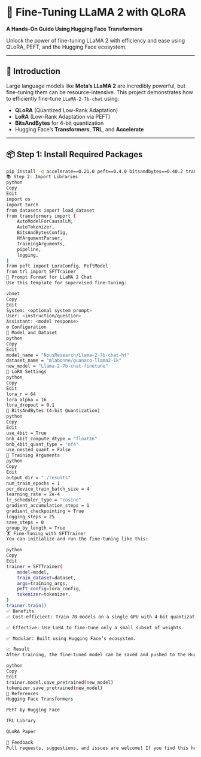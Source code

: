 # 🚀 Fine-Tuning LLaMA 2 with QLoRA  
**A Hands-On Guide Using Hugging Face Transformers**

Unlock the power of fine-tuning LLaMA 2 with efficiency and ease using QLoRA, PEFT, and the Hugging Face ecosystem.

---

## 🧠 Introduction

Large language models like **Meta’s LLaMA 2** are incredibly powerful, but fine-tuning them can be resource-intensive. This project demonstrates how to efficiently fine-tune `LLaMA-2-7b-chat` using:

- **QLoRA** (Quantized Low-Rank Adaptation)
- **LoRA** (Low-Rank Adaptation via PEFT)
- **BitsAndBytes** for 4-bit quantization
- Hugging Face’s **Transformers**, **TRL**, and **Accelerate**

---

## 📦 Step 1: Install Required Packages

```bash
pip install -q accelerate==0.21.0 peft==0.4.0 bitsandbytes==0.40.2 transformers==4.31.0 trl==0.4.7
📚 Step 2: Import Libraries
python
Copy
Edit
import os
import torch
from datasets import load_dataset
from transformers import (
    AutoModelForCausalLM,
    AutoTokenizer,
    BitsAndBytesConfig,
    HfArgumentParser,
    TrainingArguments,
    pipeline,
    logging,
)
from peft import LoraConfig, PeftModel
from trl import SFTTrainer
🧾 Prompt Format for LLaMA 2 Chat
Use this template for supervised fine-tuning:

vbnet
Copy
Edit
System: <optional system prompt>
User: <instruction/question>
Assistant: <model response>
⚙️ Configuration
🔹 Model and Dataset
python
Copy
Edit
model_name = "NousResearch/Llama-2-7b-chat-hf"
dataset_name = "mlabonne/guanaco-llama2-1k"
new_model = "Llama-2-7b-chat-finetune"
🔹 LoRA Settings
python
Copy
Edit
lora_r = 64
lora_alpha = 16
lora_dropout = 0.1
🔹 BitsAndBytes (4-bit Quantization)
python
Copy
Edit
use_4bit = True
bnb_4bit_compute_dtype = "float16"
bnb_4bit_quant_type = "nf4"
use_nested_quant = False
🔹 Training Arguments
python
Copy
Edit
output_dir = "./results"
num_train_epochs = 1
per_device_train_batch_size = 4
learning_rate = 2e-4
lr_scheduler_type = "cosine"
gradient_accumulation_steps = 1
gradient_checkpointing = True
logging_steps = 25
save_steps = 0
group_by_length = True
🏋️ Fine-Tuning with SFTTrainer
You can initialize and run the fine-tuning like this:

python
Copy
Edit
trainer = SFTTrainer(
    model=model,
    train_dataset=dataset,
    args=training_args,
    peft_config=lora_config,
    tokenizer=tokenizer,
)
trainer.train()
✅ Benefits
✅ Cost-efficient: Train 7B models on a single GPU with 4-bit quantization.

✅ Effective: Use LoRA to fine-tune only a small subset of weights.

✅ Modular: Built using Hugging Face’s ecosystem.

📈 Result
After training, the fine-tuned model can be saved and pushed to the Hugging Face Hub or used locally:

python
Copy
Edit
trainer.model.save_pretrained(new_model)
tokenizer.save_pretrained(new_model)
📌 References
Hugging Face Transformers

PEFT by Hugging Face

TRL Library

QLoRA Paper

💬 Feedback
Pull requests, suggestions, and issues are welcome! If you find this helpful, consider starring the repo 
